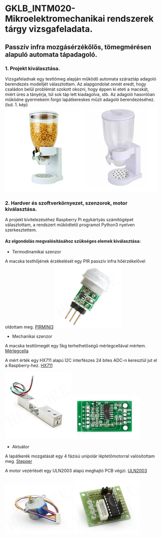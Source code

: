 # GKLB_INTM020-Mikroelektromechanikai rendszerek tárgy vizsgafeladata.
## Passzív infra mozgásérzékőlős, tömegmérésen alapuló automata tápadagoló.

### 1. Projekt kiválasztása.

Vizsgafeladnak egy testtömeg alapján működő automata száraztáp adagoló berendezés modelljét választottam. Az alapgondolat onnét eredt, hogy családon belül problémát szokott okozni, hogy éppen ki eteti a macskát, miért üres a tányérja, túl sok táp lett kiadagolva, stb. Az adagoló hasonlóan működne gyermekeim forgó lapátkereskes műzli adagoló berendezéséhez. (lsd. 1. kép)![Műzliadagoló](https://github.com/vassb76/RSLRCV_MEMS/blob/master/M%C5%B1zliadagol%C3%B3.png "1. kép Műzliadagoló")

### 2. Hardver és szoftverkörnyezet, szenzorok, motor kiválasztása.

A projekt kivitelezéséhez Raspberry Pi egykártyás számítógépet választottam, a rendszert működtető programot Python3 nyelven szerkesztettem.

#### Az elgondolás megvalósításához szükséges elemek kiválasztása:
* Termodinamikai szenzor

A macska testhőjének érzékelését egy PIR passzív infra hőérzékelővel oldottam meg. [PIRMINI3](https://github.com/vassb76/RSLRCV_MEMS/blob/master/PIRMINI-3_EN_10038315.pdf) 
![PIR](https://github.com/vassb76/RSLRCV_MEMS/blob/master/PIRMINI3.jpg)

* Mechanikai szenzor

A macska testtömegét egy 5kg terhelhetőségű mérlegcellával mértem. [Mérlegcella](https://github.com/vassb76/RSLRCV_MEMS/blob/master/datasheet-3133.pdf) 

A mért érték egy HX711 alapú I2C interfészes 24 bites ADC-n keresztül jut el a Raspberry-hez. [HX711](https://github.com/vassb76/RSLRCV_MEMS/blob/master/hx711_english.pdf) 

![Mérleg](https://github.com/vassb76/RSLRCV_MEMS/blob/master/Merleg5kg.jpg)
![HX711](https://github.com/vassb76/RSLRCV_MEMS/blob/master/HX711.jpg)

* Aktuátor

A lapátkerék mozgatását egy 4 fázisú unipolár léptetőmotorral valósítottam meg. [Stepper](https://github.com/vassb76/RSLRCV_MEMS/blob/master/28BYJ-48.pdf) 

A motor vezérlését egy ULN2003 alapú meghajtó PCB végzi. [ULN2003](https://github.com/vassb76/RSLRCV_MEMS/blob/master/ULN2003A-PCB.pdf) 

![Stepper](https://github.com/vassb76/RSLRCV_MEMS/blob/master/Stepper.jpg)
![ULN2003](https://github.com/vassb76/RSLRCV_MEMS/blob/master/ULN2003.jpg)

